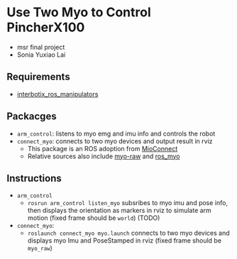# Use Two Myo to Control PincherX100
* msr final project
* Sonia Yuxiao Lai

## Requirements 
* [interbotix_ros_manipulators](https://github.com/Interbotix/interbotix_ros_manipulators)

## Packacges
* `arm_control`: listens to myo emg and imu info and controls the robot
* `connect_myo`: connects to two myo devices and output result in rviz
    * This package is an ROS adoption from [MioConnect](https://github.com/francocruces/MioConnect)
    * Relative sources also include [myo-raw](https://github.com/dzhu/myo-raw) and [ros_myo](https://github.com/uts-magic-lab/ros_myo)

## Instructions
* `arm_control`
    * `rosrun arm_control listen_myo` 
    subsribes to myo imu and pose info, then displays the orientation as markers in rviz to simulate arm motion (fixed frame should be `world`) (TODO)
* `connect_myo`: 
    * `roslaunch connect_myo myo.launch`
        connects to two myo devices and displays myo  Imu and PoseStamped in rviz (fixed frame should be `myo_raw`)